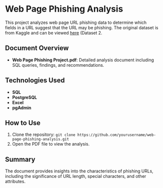 # Web Page Phishing Analysis

This project analyzes web page URL phishing data to determine which fields in a URL suggest that the URL may be phishing. The original dataset is from Kaggle and can be viewed [here](https://www.kaggle.com/datasets/danielfernandon/web-page-phishing-dataset?resource=download) (Dataset 2.

## Document Overview

- **Web Page Phishing Project.pdf**: Detailed analysis document including SQL queries, findings, and recommendations.

## Technologies Used

- **SQL**
- **PostgreSQL**
- **Excel**
- **pgAdmin**
  
## How to Use

1. Clone the repository: `git clone https://github.com/yourusername/web-page-phishing-analysis.git`
2. Open the PDF file to view the analysis.

## Summary

The document provides insights into the characteristics of phishing URLs, including the significance of URL length, special characters, and other attributes.
